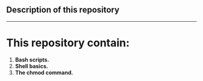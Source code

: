 ## Description of this repository
----
# This repository contain: 
1. **Bash scripts.**
2. **Shell basics.**
3. **The chmod command.**
